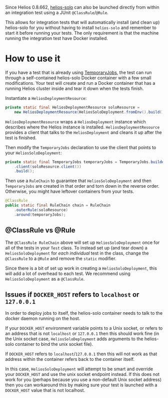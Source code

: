 Since Helios 0.8.662, [helios-solo][] can also be launched directly from within
an integration test using a JUnit `@ClassRule`/`@Rule`.

This allows for integration tests that will automatically install (and clean
up) helios-solo for you without having to install `helios-solo` and remember to
start it before running your tests.  The only requirement is that the machine
running the integration test have Docker installed.

# How to use it

If you have a test that is already using [TemporaryJobs][], the test can run
through a self-contained helios-solo Docker container with a few small modifications.
Your test will create and run a Docker container that has a running Helios cluster
inside and tear it down when the tests finish.

Instantiate a `HeliosDeploymentResource`:

```java
private static final HeliosDeploymentResource soloResource =
    new HeliosDeploymentResource(HeliosSoloDeployment.fromEnv().build());
```

`HeliosDeploymentResource` wraps a `HeliosDeployment` instance which describes
where the Helios instance is installed. `HeliosDeploymentResource` provides a
client that talks to the `HeliosDeployment` and cleans it up after the test is
finished.

Then modify the `TemporaryJobs` declaration to use the client that points to
your `HeliosSoloDeployment`:

```java
private static final TemporaryJobs temporaryJobs = TemporaryJobs.builder()
    .client(soloResource.client())
    .build();
```

Then use a `RuleChain` to guarantee that `HeliosSoloDeployment` and then `TemporaryJobs`
are created in that order and torn down in the reverse order. Otherwise, you might
have leftover containers from your tests.


```java
@ClassRule
public static final RuleChain chain = RuleChain
    .outerRule(soloResource)
    .around(temporaryJobs);
```


## @ClassRule vs @Rule
The `@ClassRule RuleChain` above will set up `HeliosSoloDeployment` once for all of the tests
in your `Test` class. To instead set up (and tear down) a
`HeliosSoloDeployment` for *each individual* test in the class, change the
`@ClassRule` to a `@Rule` and remove the `static` modifier. 

Since there is a bit of set up work in creating a `HeliosSoloDeployment`, this
will add a lot of overhead to each test. We recommend using
`HeliosSoloDeployment` as a `@ClassRule`.

[helios-solo]: ./helios_solo.md
[TemporaryJobs]: ./testing_framework.md

## Issues if `DOCKER_HOST` refers to `localhost` or `127.0.0.1`

In order to deploy jobs to itself, the helios-solo container needs to talk to
the docker daemon running on the host. 

If your `DOCKER_HOST` environment variable points to a Unix socket, or refers
to an address that is not `localhost` or `127.0.0.1` then this should work fine
(in the Unix socket case, `HeliosSoloDeployment` adds arguments to the
helios-solo container to bind the unix socket file).

If `DOCKER_HOST` refers to `localhost`/`127.0.0.1` then this will not work as
that address within the container refers back to the container itself.

In this case, `HeliosSoloDeployment` will attempt to be smart and override your
`DOCKER_HOST` and use the unix socket endpoint instead. If this does not work
for you (perhaps because you use a non-default Unix socket address) then you
can workaround this by making sure your test is launched with a `DOCKER_HOST`
value that is not localhost.
